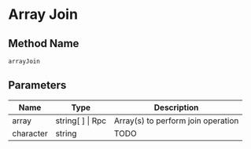 # Array Join

## Method Name

`arrayJoin`

## Parameters

| Name      | Type             | Description                        |
| --------- | ---------------- | ---------------------------------- |
| array     | string[ ] \| Rpc | Array(s) to perform join operation |
| character | string           | TODO                               |
